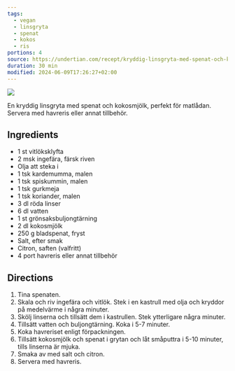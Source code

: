 ```yaml
---
tags:
  - vegan
  - linsgryta
  - spenat
  - kokos
  - ris
portions: 4
source: https://undertian.com/recept/kryddig-linsgryta-med-spenat-och-kokos/
duration: 30 min
modified: 2024-06-09T17:26:27+02:00
---
```

![](https://undertian.com/wp-content/uploads/2022/01/Linsgryta-med-krdemumma-och-citron-1308x1308.jpg)

En kryddig linsgryta med spenat och kokosmjölk, perfekt för matlådan. Servera med havreris eller annat tillbehör.

## Ingredients
- 1 st vitlöksklyfta
- 2 msk ingefära, färsk riven
- Olja att steka i
- 1 tsk kardemumma, malen
- 1 tsk spiskummin, malen
- 1 tsk gurkmeja
- 1 tsk koriander, malen
- 3 dl röda linser
- 6 dl vatten
- 1 st grönsaksbuljongtärning
- 2 dl kokosmjölk
- 250 g bladspenat, fryst
- Salt, efter smak
- Citron, saften (valfritt)
- 4 port havreris eller annat tillbehör

## Directions
1. Tina spenaten.
2. Skala och riv ingefära och vitlök. Stek i en kastrull med olja och kryddor på medelvärme i några minuter.
3. Skölj linserna och tillsätt dem i kastrullen. Stek ytterligare några minuter.
4. Tillsätt vatten och buljongtärning. Koka i 5-7 minuter.
5. Koka havreriset enligt förpackningen.
6. Tillsätt kokosmjölk och spenat i grytan och låt småputtra i 5-10 minuter, tills linserna är mjuka.
7. Smaka av med salt och citron.
8. Servera med havreris.
